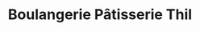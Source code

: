 ---
title: "Boulangerie Pâtisserie Thil"
url: /saint-avold/boulangerie-patisserie-thil/
shop: boulangerie
---